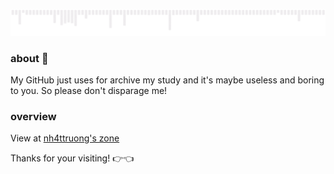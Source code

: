 ![](images/gif.gif)
### about 👋
My GitHub just uses for archive my study and it's maybe useless and boring to you. So please don't disparage me!
### overview
View at [nh4ttruong's zone](https://nh4ttruong.github.io)

Thanks for your visiting! 👉👈
